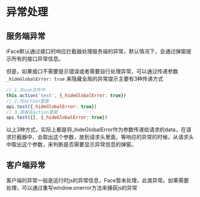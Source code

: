 # 异常处理

## 服务端异常

iFace默认通过接口的响应拦截器处理服务端的异常，默认情况下，会通过弹窗提示所有的接口异常信息。

但是，如果接口不需要提示错误或者需要自行处理异常，可以通过传递参数`_hideGlobalError: true` 来隐藏全局的异常提示主要有3种传递方式

```javascript
// 1.在vue文件中
this.action('test', {_hideGlobalError: true})
// 2.在action里面
api.test({_hideGlobalError: true})
// 3.或者在action里面
api.test({}, {_hideGlobalError: true})
```

 以上3种方式，实际上都是将\_hideGlobalError作为参数传递给请求的data，在请求拦截器中，会取出这个参数，放到请求头里面，等响应的异常的时候，从请求头中取出这个参数，来判断是否需要显示异常信息的弹窗。

## 客户端异常

客户端的异常一般是运行时js的异常信息，Face暂未处理，此类异常。如果需要处理，可以通过重写window.onerror方法来捕获js的异常

